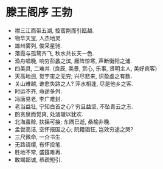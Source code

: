 # 滕王阁序 王勃
- 襟三江而带五湖, 控蛮荆而引瓯越.
- 物华天宝, 人杰地灵.
- 雄州雾列, 俊采星驰.
- 落霞与孤鹜齐飞, 秋水共长天一色.
- 渔舟唱晚, 响穷彭蠡之滨, 雁阵惊寒, 声断衡阳之浦.
- 四美具, 二难并. (良辰, 美景, 赏心, 乐事, 贤明主人, 美好宾客)
- 天高地迥, 觉宇宙之无穷; 兴尽悲来, 识盈虚之有数.
- 关山难越, 谁悲失路之人? 萍水相逢, 尽是他乡之客.
- 时运不齐, 命途多舛.
- 冯唐易老, 李广难封.
- 老当益壮, 宁知白首之心? 穷且益坚, 不坠青云之志.
- 酌贪泉而觉爽, 处涸辙以犹欢.
- 北海虽赊, 扶摇可接; 东隅已逝, 桑榆非晚.
- 孟尝高洁, 空怀报国之心; 阮籍猖狂, 岂效穷途之哭?
- 三尺微命, 一介书生.
- 无路请缨, 有怀投笔.
- 胜地不常, 盛筵难再.
- 敢竭鄙诚, 恭疏短引.

